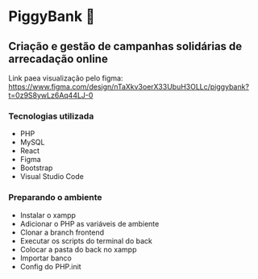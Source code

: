 # PiggyBank 🐖
## Criação e gestão de campanhas solidárias de arrecadação online 
Link paea visualização pelo figma: https://www.figma.com/design/nTaXkv3oerX33UbuH3OLLc/piggybank?t=0z9S8ywLz6Aq44LJ-0

### Tecnologias utilizada 
- PHP
- MySQL
- React
- Figma
- Bootstrap
- Visual Studio Code

 ### Preparando o ambiente
- Instalar o xampp
- Adicionar o PHP as variáveis de ambiente
- Clonar a branch frontend
- Executar os scripts do terminal do back
- Colocar a pasta do back no xampp
- Importar banco
- Config do PHP.init
